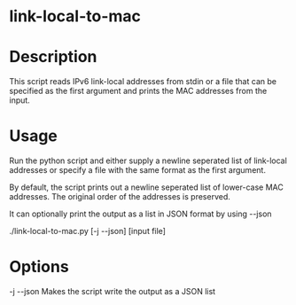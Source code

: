 link-local-to-mac
================

Description
================

This script reads IPv6 link-local addresses from stdin or a file that can be
specified as the first argument and prints the MAC addresses from the input.

Usage
===============

Run the python script and either supply a newline seperated list of link-local
addresses or specify a file with the same format as the first argument.

By default, the script prints out a newline seperated list of lower-case
MAC addresses. The original order of the addresses is preserved.

It can optionally print the output as a list in JSON format by using --json

./link-local-to-mac.py [-j --json] [input file]

Options
===============

-j --json Makes the script write the output as a JSON list